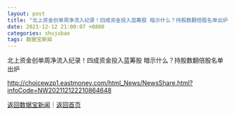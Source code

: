 ```yaml
---
layout: post
title: "北上资金创单周净流入纪录！四成资金投入蓝筹股 暗示什么？持股数翻倍股名单出炉"
date: 2021-12-12 21:00:07 +0800
categories: shujubao
tags: 数据宝新闻
---
```

北上资金创单周净流入纪录！四成资金投入蓝筹股 暗示什么？持股数翻倍股名单出炉


<http://choicewzp1.eastmoney.com/html_News/NewsShare.html?infoCode=NW202112122210864648>

[返回数据宝新闻](//finews.withounder.com/shujubao/)｜[返回首页](//finews.withounder.com/)